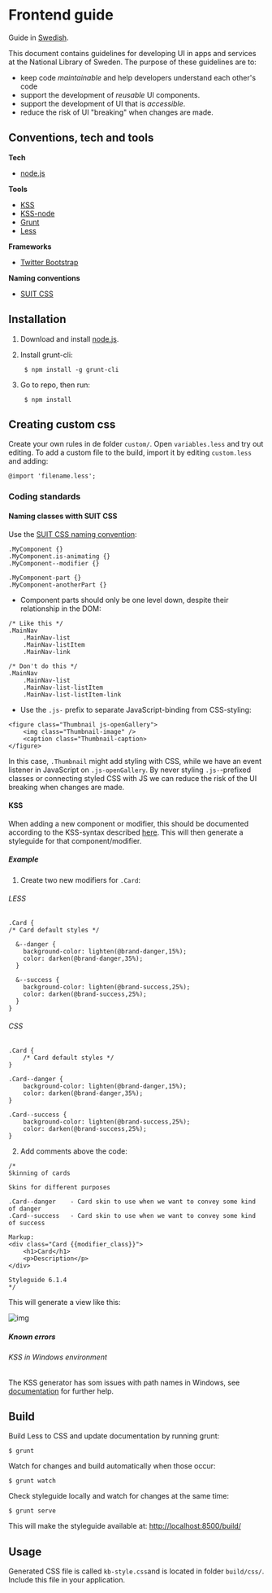 # Frontend guide 

Guide in [Swedish](https://github.com/Kungbib/frontend-guide/blob/master/README-sv.md).

This document contains guidelines for developing UI in apps and services at the National Library of Sweden. The purpose of these guidelines are to:

- keep code _maintainable_ and help developers understand each other's code 
- support the development of _reusable_ UI components.
- support the development of UI that is _accessible_.
- reduce the risk of UI "breaking" when changes are made.


## Conventions, tech and tools
**Tech**
- [node.js](https://nodejs.org/download/)

**Tools**
- [KSS](https://github.com/kneath/kss)
- [KSS-node](https://github.com/kss-node/kss-node)
- [Grunt](https://gruntjs.com/)
- [Less](http://lesscss.org/)

**Frameworks**
- [Twitter Bootstrap](https://github.com/twbs/bootstrap)

**Naming conventions**
- [SUIT CSS](https://suitcss.github.io)


## Installation

1. Download and install [node.js](https://nodejs.org/download/).

2. Install grunt-cli:

        $ npm install -g grunt-cli

3. Go to repo, then run:

        $ npm install


## Creating custom css

Create your own rules in de folder `custom/`. Open `variables.less` and try out editing. To add a custom file to the build, import it by editing `custom.less` and adding:

    @import 'filename.less';

### Coding standards

#### Naming classes witth SUIT CSS

Use the [SUIT CSS naming convention](https://github.com/suitcss/suit/blob/master/doc/naming-conventions.md):

````
.MyComponent {}
.MyComponent.is-animating {}
.MyComponent--modifier {}

.MyComponent-part {}
.MyComponent-anotherPart {}
````

- Component parts should only be one level down, despite their relationship in the DOM:

```
/* Like this */
.MainNav
    .MainNav-list
    .MainNav-listItem
    .MainNav-link

/* Don't do this */
.MainNav
    .MainNav-list
    .MainNav-list-listItem
    .MainNav-list-listItem-link
```
- Use the `.js-` prefix to separate JavaScript-binding from CSS-styling:

````
<figure class="Thumbnail js-openGallery">
    <img class="Thumbnail-image" />
    <caption class="Thumbnail-caption>
</figure>
````
In this case, `.Thumbnail` might add styling with CSS, while we have an event listener in JavaScript on `.js-openGallery`. By never styling `.js-`-prefixed classes or connecting styled CSS with JS we can reduce the risk of the UI breaking when changes are made.

#### KSS

When adding a new component or modifier, this should be documented according to the KSS-syntax described [here](http://warpspire.com/kss/syntax/). This will then generate a styleguide for that component/modifier. 


##### Example

1. Create two new modifiers for `.Card`:

###### LESS

    .Card {
    /* Card default styles */

      &--danger {
        background-color: lighten(@brand-danger,15%);
        color: darken(@brand-danger,35%);
      }

      &--success {
        background-color: lighten(@brand-success,25%);
        color: darken(@brand-success,25%);
      }
    }

###### CSS

    .Card {
        /* Card default styles */
    }

    .Card--danger {
        background-color: lighten(@brand-danger,15%);
        color: darken(@brand-danger,35%);  
    }

    .Card--success {
        background-color: lighten(@brand-success,25%);
        color: darken(@brand-success,25%);   
    }

2. Add comments above the code:

```
/*
Skinning of cards

Skins for different purposes

.Card--danger    - Card skin to use when we want to convey some kind of danger
.Card--success   - Card skin to use when we want to convey some kind of success

Markup:
<div class="Card {{modifier_class}}">
    <h1>Card</h1>
    <p>Description</p>
</div>

Styleguide 6.1.4
*/
```

This will generate a view like this:

![img](https://dl.dropboxusercontent.com/u/2316209/Screenshot%202015-06-03%2016.24.39.png)

##### Known errors
###### KSS in Windows environment

The KSS generator has som issues with path names in Windows, see [documentation](https://github.com/igor-dv/grunt-kss/commit/c23f26a2499fdeac2e9ca9a313771b2b6c7f8043) for further help.


## Build

Build Less to CSS and update documentation by running grunt:

    $ grunt

Watch for changes and build automatically when those occur:

    $ grunt watch

Check styleguide locally and watch for changes at the same time:

    $ grunt serve

This will make the styleguide available at: [http://localhost:8500/build/](http://localhost:8500/build/)

## Usage

Generated CSS file is called `kb-style.css`and is located in folder `build/css/`. Include this file in your application.

